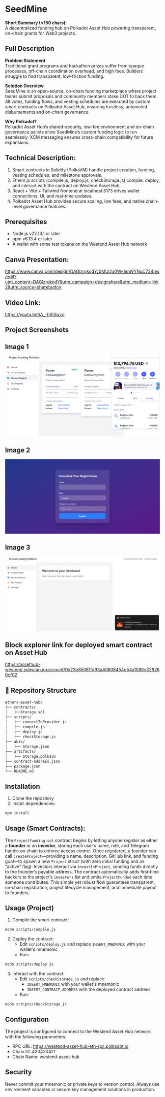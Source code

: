 # SeedMine

**Short Summary (<150 chars):**  
A decentralized funding hub on Polkadot Asset Hub powering transparent, on-chain grants for Web3 projects.

## Full Description

**Problem Statement**  
Traditional grant programs and hackathon prizes suffer from opaque processes, off-chain coordination overhead, and high fees. Builders struggle to find transparent, low-friction funding.

**Solution Overview**  
SeedMine is an open-source, on-chain funding marketplace where project teams submit proposals and community members stake DOT to back them. All votes, funding flows, and vesting schedules are executed by custom smart contracts on Polkadot Asset Hub, ensuring trustless, automated disbursements and on-chain governance.

**Why Polkadot?**  
Polkadot Asset Hub’s shared-security, low-fee environment and on-chain governance pallets allow SeedMine’s custom funding logic to run seamlessly. XCM messaging ensures cross-chain compatibility for future expansions. 

## Technical Description:
1) Smart contracts in Solidity (PolkaVM) handle project creation, funding, vesting schedules, and milestone approvals.
2) Ethers.js scripts (compile.js, deploy.js, checkStorage.js) compile, deploy, and interact with the contract on Westend Asset Hub.	
3) React + Vite + Tailwind frontend at localhost:5173 drives wallet connections, UI, and real-time updates.	
4) Polkadot Asset Hub provides secure scaling, low fees, and native chain-level governance features.	

## Prerequisites

- Node.js v22.13.1 or later
- npm v6.13.4 or later
- A wallet with some test tokens on the Westend Asset Hub network

## Canva Presentation:
https://www.canva.com/design/DAGlzrqkodY/bMUl2x0WklenWYNuC734nw/edit?utm_content=DAGlzrqkodY&utm_campaign=designshare&utm_medium=link2&utm_source=sharebutton
## Video Link: 
https://youtu.be/iA_-hSlSwzg
## Project Screenshots

## Image 1
![Image 1](image1.png)

## Image 2
![Image 2](image2.png)

## Image 3
![Image 3](image3.png)

## Block explorer link for deployed smart contract on Asset Hub
https://assethub-westend.subscan.io/account/0x23b85081fd93a40608454d54a1088c328260cf02

## 📁 Repository Structure 


```
ethers-asset-hub/
├── contracts/
│   ├──Storage.sol
├── scripts/
│   ├── connectToProvider.js
│   ├── compile.js
│   ├── deploy.js
│   ├── checkStorage.js
├── abis/
│   ├── Storage.json
├── artifacts/
│   ├── Storage.polkavm
├── contract-address.json
├── package.json
└── README.md
```

## Installation

1. Clone the repository
2. Install dependencies:
```bash
npm install
```
## Usage (Smart Contracts):

The `ProjectFunding.sol` contract begins by letting anyone register as either a **founder** or an **investor**, storing each user’s name, role, and Telegram handle on‐chain to enforce access control. Once registered, a founder can call `createProject`—providing a name, description, GitHub link, and funding goal—to spawn a new `Project` struct (with zero initial funding and an “active” flag).
Investors interact via `investInProject`, sending funds directly to the founder’s payable address. The contract automatically adds first‐time backers to the project’s `investors` list and emits `ProjectFunded` each time someone contributes. This simple yet robust flow guarantees transparent, on‐chain registration, project lifecycle management, and immediate payout to founders.

## Usage (Project)

1. Compile the smart contract:
```bash
node scripts/compile.js
```

2. Deploy the contract:
   - Edit `scripts/deploy.js` and replace `INSERT_MNEMONIC` with your wallet's mnemonic
   - Run:
```bash
node scripts/deploy.js
```

3. Interact with the contract:
   - Edit `scripts/checkStorage.js` and replace:
     - `INSERT_MNEMONIC` with your wallet's mnemonic
     - `INSERT_CONTRACT_ADDRESS` with the deployed contract address
   - Run:
```bash
node scripts/checkStorage.js
```

## Configuration

The project is configured to connect to the Westend Asset Hub network with the following parameters:
- RPC URL: https://westend-asset-hub-eth-rpc.polkadot.io
- Chain ID: 420420421
- Chain Name: westend-asset-hub

## Security

Never commit your mnemonic or private keys to version control. Always use environment variables or secure key management solutions in production. 

